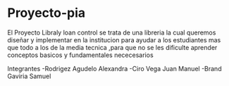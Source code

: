 # Proyecto-pia
El Proyecto Libraly loan control se trata de una libreria la cual queremos diseñar y implementar en la institucion para ayudar a los estudiantes mas que todo a los de la media tecnica ,para que no se les dificulte aprender conceptos basicos y fundamentales nececesarios

Integrantes
-Rodrigez Agudelo Alexandra
-Ciro Vega Juan Manuel
-Brand Gaviria Samuel
